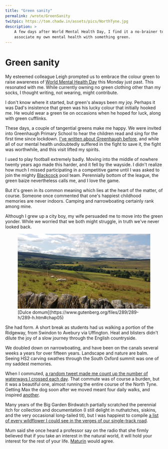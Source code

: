 ```yaml
---
title: "Green sanity"
permalink: /wrote/GreenSanity
twitpic: https://tom.chadw.in/assets/pics/NorthTyne.jpg
description: >
    A few days after World Mental Health Day, I find it a no-brainer to 
    associate my own mental health with something green.
---
```


# Green sanity

My esteemed colleague Leigh prompted us to embrace the colour green 
to raise awareness of [World Mental Health Day](https://www.who.int/campaigns/world-mental-health-day/2022) this Monday just past.
This resonated with me. While currently owning no green clothing 
other than my socks, I thought writing, not wearing, might contribute.

I don't know where it started, but green's always been my joy. 
Perhaps it was Dad's insistence that green was his lucky colour that 
initially hooked me. He would wear a green tie on occasions when he 
hoped for luck, along with green cufflinks.

These days, a couple of tangential greens make me happy. We were 
invited into Greenhaugh Primary School to hear the children read and 
sing for the first time since lockdown. [I've written about Greenhaugh 
before](https://tom.chadw.in/wrote/ShowUp), and while all of our mental 
health undoubtedly suffered in the fight to save it, the fight was 
worthwhile, and this visit lifted my spirits.

I used to play football extremely badly. Moving into the middle of 
nowhere twenty years ago made this harder, and it fell by the wayside. 
I didn't realize how much I missed participating in a competitive game 
until I was asked to join the mighty [Blackcock](https://www.theblackcockinnatfalstone.com/) 
pool team. Perennially bottom of the league, the green baize 
nevertheless calls me, and I love the game.

But it's green in its common meaning which lies at the heart of the 
matter, of course. Someone once commented that one's happiest childhood 
memories are never indoors. Camping and narrowboating certainly rank 
among mine. 

Although I grew up a city boy, my wife 
persuaded me to move into the green yonder. While we worried that we 
both might struggle, in truth we've never looked back.

<figure>
    <img src="/assets/pics/NorthTyne.jpg" alt="Home" />
    <figcaption>[Dulce domum](https://www.gutenberg.org/files/289/289-h/289-h.htm#chap05)</figcaption>
</figure>

She had form. A short break as students had us walking a portion of 
the Ridgeway, from Swindon to Avebury via Uffington. Heat and blisters 
didn't dilute the joy of a slow journey through the English 
countryside.

We doubled down on narrowboating, and have been on the canals several 
weeks a years for over fifteen years. Landscape and nature are balm. 
Seeing HS2 carving swathes through the South Oxford summit was one of 
my saddest memories.

When I commuted, [a random tweet made me count up the number of 
waterways I crossed each day](https://twitter.com/tomchadwin/status/1354018739960901633).
That commute was of course a burden, but it was a beautiful one, almost 
running the entire course of the North Tyne. Getting Max the dog soon 
after we moved meant four daily walks, and inspired [another](https://tom.chadw.in/wrote/AWalkWithoutMax).

Many years of the Big Garden Birdwatch partially scratched the 
perennial itch for collection and documentation (I still delight in 
nuthatches, siskins, and the very occasional long-tailed tit), but I 
was happiest to compile [a list of every wildflower I could see in the verges of our 
single-track road](https://twitter.com/tomchadwin/status/1139896195965472768).

Mum said she once heard a professor say on the radio that she firmly 
believed that if you take an interest in the natural world, it will 
hold your interest for the rest of your life. [Maturin](https://en.wikipedia.org/wiki/Stephen_Maturin) would agree.
